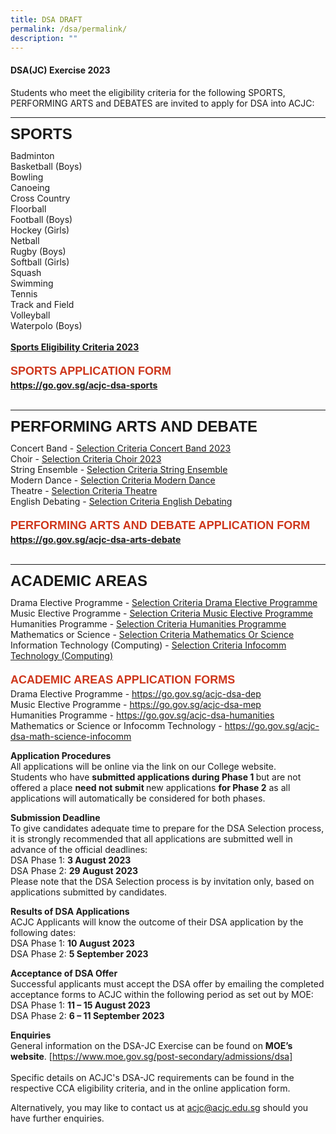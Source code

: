 ```yaml
---
title: DSA DRAFT
permalink: /dsa/permalink/
description: ""
---
```

#### DSA(JC) Exercise 2023
Students who meet the eligibility criteria for the following SPORTS, PERFORMING ARTS and DEBATES are invited to apply for DSA into ACJC:
<hr>
<p style="line-height: 1.0;"><strong><span style="font-size: 24px; font-family: Arial, Helvetica, sans-serif;">SPORTS</span></strong></p>
Badminton<br>
Basketball (Boys)<br>
Bowling<br>
Canoeing<br>
Cross Country<br>
Floorball<br>
Football (Boys)<br>
Hockey (Girls)<br>
Netball<br>
Rugby (Boys)<br>
Softball (Girls)<br>
Squash<br>
Swimming<br>
Tennis<br>
Track and Field<br>
Volleyball<br>
Waterpolo (Boys)<br><br>
<a target="_blank" href="/files/dsa/dsa sports eligibility criteria 2023.pdf"><b>Sports Eligibility Criteria 2023</b></a><br><br>
<div style="line-height: 1.5;"><span style="color:#CE361B; font-family: Arial, Helvetica, sans-serif; font-size: 18px;"><b>SPORTS APPLICATION FORM</b></span></div>
<a target="_blank" href="https://go.gov.sg/acjc-dsa-sports"><b>https://go.gov.sg/acjc-dsa-sports</b></a><br><br>
<hr>
<p style="line-height: 1.0;"><strong><span style="font-size: 24px; font-family: Arial, Helvetica, sans-serif;">PERFORMING ARTS AND DEBATE</span></strong></p>
Concert Band - <a target="_blank" href="/files/dsa/eligibility criteria choir 2023.pdf">Selection Criteria Concert Band 2023</a><br>
Choir - <a target="_blank" href="/files/dsa/eligibility criteria choir 2023.pdf">Selection Criteria Choir 2023</a><br>
String Ensemble - <a target="_blank" href="/files/dsa/eligibility criteria string ensemble 2023.pdf">Selection Criteria String Ensemble</a><br>
Modern Dance - <a target="_blank" href="/files/dsa/eligibility criteria modern dance 2023.pdf">Selection Criteria Modern Dance</a><br>
Theatre - <a target="_blank" href="/files/dsa/eligibility criteria theatre 2023.pdf">Selection Criteria Theatre</a><br>
English Debating - <a target="_blank" href="/files/dsa/eligibility criteria english debating 2023.pdf">Selection Criteria English Debating</a><br><br>

<div style="line-height: 1.5;"><span style="color:#CE361B; font-family: Arial, Helvetica, sans-serif; font-size: 18px;"><b>PERFORMING ARTS AND DEBATE APPLICATION FORM</b></span></div>
<a target="_blank" href="https://go.gov.sg/acjc-dsa-arts-debate"><b>https://go.gov.sg/acjc-dsa-arts-debate</b></a><br><br>
<hr>

<p style="line-height: 1.0;"><strong><span style="font-size: 24px; font-family: Arial, Helvetica, sans-serif;">ACADEMIC AREAS</span></strong></p>
Drama Elective Programme - <a target="_blank" href="/files/dsa/eligibility criteria drama elective programme 2023.pdf">Selection Criteria Drama Elective Programme</a><br>
Music Elective Programme - <a target="_blank" href="/files/dsa/eligibility criteria music elective programme 2023.pdf">Selection Criteria Music Elective Programme</a><br>
Humanities Programme - <a target="_blank" href="/files/dsa/eligibility criteria humanities programme 2023.pdf">Selection Criteria Humanities Programme</a><br>
Mathematics or Science - <a target="_blank" href="/files/dsa/eligibility criteria mathematics or science.pdf">Selection Criteria Mathematics Or Science</a><br>
Information Technology (Computing) - <a target="_blank" href="/files/dsa/eligibility criteria infocomm technology (computing).pdf">Selection Criteria Infocomm Technology (Computing)</a><br><br>

<div style="line-height: 1.5;"><span style="color:#CE361B; font-family: Arial, Helvetica, sans-serif; font-size: 18px;"><b>ACADEMIC AREAS APPLICATION FORMS</b></span></div>
Drama Elective Programme - <a target="_blank" href="https://go.gov.sg/acjc-dsa-dep">https://go.gov.sg/acjc-dsa-dep</a><br>
Music Elective Programme - <a target="_blank" href="https://go.gov.sg/acjc-dsa-mep">https://go.gov.sg/acjc-dsa-mep</a><br>
Humanities Programme - <a target="_blank" href="https://go.gov.sg/acjc-dsa-humanities">https://go.gov.sg/acjc-dsa-humanities</a><br>
Mathematics or Science or Infocomm Technology - <a target="_blank" href="https://go.gov.sg/acjc-dsa-math-science-infocomm">https://go.gov.sg/acjc-dsa-math-science-infocomm</a><br>



**Application Procedures**<br>
All applications will be online via the link on our College website.<br>
Students who have <b>submitted applications during Phase 1 </b> but are not offered a place <b>need not submit </b> new applications <b>for Phase 2</b> as all applications will automatically be considered for both phases.


**Submission Deadline**<br>
To give candidates adequate time to prepare for the DSA Selection process, it is strongly recommended that all applications are submitted well in advance of the official deadlines:<br>
DSA Phase 1: <b>3 August 2023</b><br>
DSA Phase 2:  <b>29 August 2023</b><br>
Please note that the DSA Selection process is by invitation only, based on applications submitted by candidates. 


**Results of DSA Applications**<br>
ACJC Applicants will know the outcome of their DSA application by the following dates:<br>
DSA Phase 1: <b>10 August 2023</b><br>
DSA Phase 2:  <b>5 September 2023</b><br>


**Acceptance of DSA Offer**<br>
Successful applicants must accept the DSA offer by emailing the completed acceptance forms to ACJC within the following period as set out by MOE:<br>
DSA Phase 1: <b>11 – 15 August 2023</b><br>
DSA Phase 2: <b>6 – 11 September 2023</b><br>


**Enquiries**<br>
General information on the DSA-JC Exercise can be found on <b>MOE’s website</b>. [https://www.moe.gov.sg/post-secondary/admissions/dsa]
<br><br>Specific details on ACJC's DSA-JC requirements can be found in the respective CCA eligibility criteria, and in the online application form.

Alternatively, you may like to contact us at acjc@acjc.edu.sg should you have further enquiries.